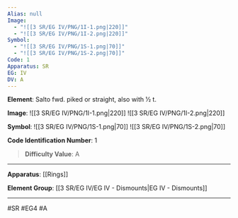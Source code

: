 ```yaml
---
Alias: null
Image:
  - "![[3 SR/EG IV/PNG/1I-1.png|220]]"
  - "![[3 SR/EG IV/PNG/1I-2.png|220]]"
Symbol:
  - "![[3 SR/EG IV/PNG/1S-1.png|70]]"
  - "![[3 SR/EG IV/PNG/1S-2.png|70]]"
Code: 1
Apparatus: SR
EG: IV
DV: A
---
```

**Element**: Salto fwd. piked or straight, also with 1⁄2 t.

**Image**:
![[3 SR/EG IV/PNG/1I-1.png|220]]
![[3 SR/EG IV/PNG/1I-2.png|220]]

**Symbol**:
![[3 SR/EG IV/PNG/1S-1.png|70]]
![[3 SR/EG IV/PNG/1S-2.png|70]]

**Code Identification Number**: 1

>**Difficulty Value**: A

___
**Apparatus**: [[Rings]]

**Element Group**: [[3 SR/EG IV/EG IV - Dismounts|EG IV - Dismounts]]
___
#SR #EG4 #A

